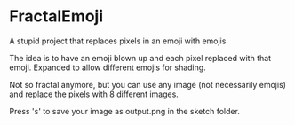 # FractalEmoji
A stupid project that replaces pixels in an emoji with emojis

The idea is to have an emoji blown up and each pixel replaced with that emoji. Expanded to allow different emojis for shading.

Not so fractal anymore, but you can use any image (not necessarily emojis) and replace the pixels with 8 different images.

Press 's' to save your image as output.png in the sketch folder.
